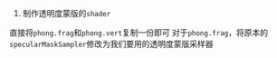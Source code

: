 1. 制作透明度蒙版的`shader`

直接将`phong.frag`和`phong.vert`复制一份即可
对于`phong.frag`，将原本的`specularMaskSampler`修改为我们要用的透明度蒙版采样器
<!--stackedit_data:
eyJoaXN0b3J5IjpbMTM4MzU1MzMwLC0yMDg4NzQ2NjEyXX0=
-->